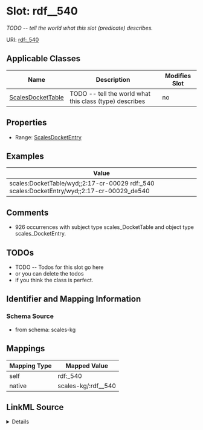 

# Slot: rdf__540


_TODO -- tell the world what this slot (predicate) describes._





URI: [rdf:_540](http://www.w3.org/1999/02/22-rdf-syntax-ns#_540)



<!-- no inheritance hierarchy -->





## Applicable Classes

| Name | Description | Modifies Slot |
| --- | --- | --- |
| [ScalesDocketTable](../classes/ScalesDocketTable.md) | TODO -- tell the world what this class (type) describes |  no  |







## Properties

* Range: [ScalesDocketEntry](../classes/ScalesDocketEntry.md)






## Examples

| Value |
| --- |
| scales:DocketTable/wyd;;2:17-cr-00029 rdf:_540 scales:DocketEntry/wyd;;2:17-cr-00029_de540 |

## Comments

* 926 occurrences with subject type scales_DocketTable and object type scales_DocketEntry.

## TODOs

* TODO -- Todos for this slot go here
* or you can delete the todos
* if you think the class is perfect.

## Identifier and Mapping Information







### Schema Source


* from schema: scales-kg




## Mappings

| Mapping Type | Mapped Value |
| ---  | ---  |
| self | rdf:_540 |
| native | scales-kg/:rdf__540 |




## LinkML Source

<details>
```yaml
name: rdf__540
description: TODO -- tell the world what this slot (predicate) describes.
todos:
- TODO -- Todos for this slot go here
- or you can delete the todos
- if you think the class is perfect.
comments:
- 926 occurrences with subject type scales_DocketTable and object type scales_DocketEntry.
examples:
- value: scales:DocketTable/wyd;;2:17-cr-00029 rdf:_540 scales:DocketEntry/wyd;;2:17-cr-00029_de540
from_schema: scales-kg
rank: 1000
slot_uri: rdf:_540
alias: rdf__540
domain_of:
- scales_DocketTable
range: scales_DocketEntry

```
</details>